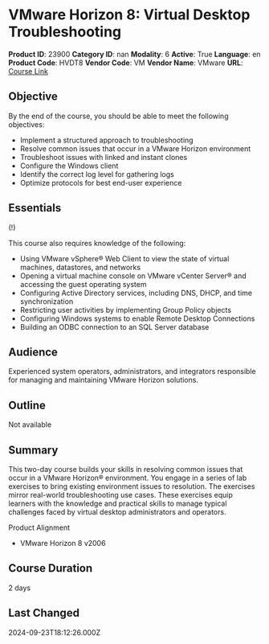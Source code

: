 # VMware Horizon 8: Virtual Desktop Troubleshooting

**Product ID**: 23900
**Category ID**: nan
**Modality**: 6
**Active**: True
**Language**: en
**Product Code**: HVDT8
**Vendor Code**: VM
**Vendor Name**: VMware
**URL**: [Course Link](https://www.fastlaneus.com/course/vmware-hvdt8)

## Objective
By the end of the course, you should be able to meet the following objectives:


- Implement a structured approach to troubleshooting
- Resolve common issues that occur in a VMware Horizon environment
- Troubleshoot issues with linked and instant clones
- Configure the Windows client
- Identify the correct log level for gathering logs
- Optimize protocols for best end-user experience

## Essentials
(!) 

This course also requires knowledge of the following:


- Using VMware vSphere® Web Client to view the state of virtual machines, datastores, and networks
- Opening a virtual machine console on VMware vCenter Server® and accessing the guest operating system
- Configuring Active Directory services, including DNS, DHCP, and time synchronization
- Restricting user activities by implementing Group Policy objects
- Configuring Windows systems to enable Remote Desktop Connections
- Building an ODBC connection to an SQL Server database

## Audience
Experienced system operators, administrators, and integrators responsible for managing and maintaining VMware Horizon solutions.

## Outline
Not available

## Summary
This two-day course builds your skills in resolving common issues that occur in a VMware Horizon® environment. You engage in a series of lab exercises to bring existing environment issues to resolution. The exercises mirror real-world troubleshooting use cases. These exercises equip learners with the knowledge and practical skills to manage typical challenges faced by virtual desktop administrators and operators.

Product Alignment


- VMware Horizon 8 v2006

## Course Duration
2 days

## Last Changed
2024-09-23T18:12:26.000Z
